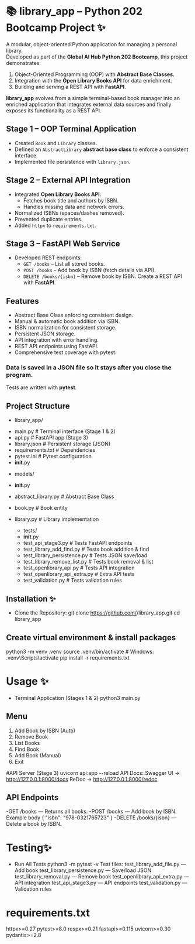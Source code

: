 # 📚 library_app – Python 202 Bootcamp Project ✨

A modular, object-oriented Python application for managing a personal library.  
Developed as part of the **Global AI Hub Python 202 Bootcamp**, this project demonstrates:
1. Object-Oriented Programming (OOP) with **Abstract Base Classes**.
2. Integration with the **Open Library Books API** for data enrichment.
3. Building and serving a REST API with **FastAPI**.

**library_app** evolves from a simple terminal-based book manager into an enriched application 
that integrates external data sources and finally exposes its functionality as a REST API.

## Stage 1 – OOP Terminal Application
- Created `Book` and `Library` classes.
- Defined an `AbstractLibrary` **abstract base class** to enforce a consistent interface.
- Implemented file persistence with `library.json`.

## Stage 2 – External API Integration
- Integrated **Open Library Books API**:
  - Fetches book title and authors by ISBN.
  - Handles missing data and network errors.
- Normalized ISBNs (spaces/dashes removed).
- Prevented duplicate entries.
- Added `httpx` to `requirements.txt`.

## Stage 3 – FastAPI Web Service
- Developed REST endpoints:
  - `GET /books` – List all stored books.
  - `POST /books` – Add book by ISBN (fetch details via API).
  - `DELETE /books/{isbn}` – Remove book by ISBN.
 Create a REST API with **FastAPI**.


## Features
- Abstract Base Class enforcing consistent design.
- Manual & automatic book addition via ISBN.
- ISBN normalization for consistent storage.
- Persistent JSON storage.
- API integration with error handling.
- REST API endpoints using FastAPI.
- Comprehensive test coverage with pytest.
### Data is saved in a **JSON file** so it stays after you close the program.  
Tests are written with **pytest**.

## Project Structure
- library_app/
* main.py                     # Terminal interface (Stage 1 & 2)
* api.py                      # FastAPI app (Stage 3)
* library.json                # Persistent storage (JSON)
* requirements.txt            # Dependencies
* pytest.ini                  # Pytest configuration
*  __init__.py

- models/
* __init__.py
* abstract_library.py     # Abstract Base Class
* book.py                 # Book entity
* library.py              # Library implementation

   - tests/
    * __init__.py
    * test_api_stage3.py              # Tests FastAPI endpoints
    * test_library_add_find.py        # Tests book addition & find
    * test_library_persistence.py     # Tests JSON save/load
    * test_library_remove_list.py     # Tests book removal & list
    * test_openlibrary_api.py         # Tests API integration
    * test_openlibrary_api_extra.py   # Extra API tests
    * test_validation.py              # Tests validation rules

## Installation ✨
- Clone the Repository:
git clone https://github.com/<your-username>/library_app.git
cd library_app

## Create virtual environment & install packages
python3 -m venv .venv
source .venv/bin/activate   # Windows: .venv\Scripts\activate
pip install -r requirements.txt


# Usage ✨
- Terminal Application (Stages 1 & 2)
     python3 main.py
  
## Menu
1) Add Book by ISBN (Auto)
2) Remove Book
3) List Books
4) Find Book
5) Add Book (Manual)
6) Exit
   
#API Server (Stage 3)
uvicorn api:app --reload
API Docs:
Swagger UI → http://127.0.0.1:8000/docs
ReDoc → http://127.0.0.1:8000/redoc

## API Endpoints
-GET /books — Returns all books.
-POST /books — Add book by ISBN.
Example body
{
  "isbn": "978-0321765723"
}
-DELETE /books/{isbn} — Delete a book by ISBN.

# Testing✨
- Run All Tests 
python3 -m pytest -v
Test files:
test_library_add_file.py — Add book
test_library_persistence.py — Save/load JSON
test_library_removal.py — Remove book
test_openlibrary_api_extra.py — API integration
test_api_stage3.py — API endpoints
test_validation.py — Validation rules

# requirements.txt
httpx>=0.27
pytest>=8.0
respx>=0.21
fastapi>=0.115
uvicorn>=0.30
pydantic>=2.8
